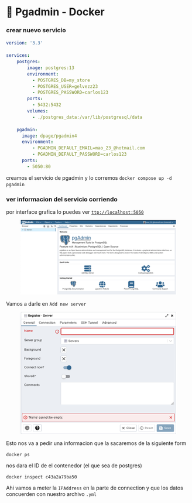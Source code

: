 # 🐳 Pgadmin - Docker

### crear nuevo servicio

```yaml
version: '3.3'

services:
    postgres:
        image: postgres:13
        environment:
          - POSTGRES_DB=my_store
          - POSTGRES_USER=gelvezz23
          - POSTGRES_PASSWORD=carlos123
        ports:
          - 5432:5432
        volumes:
          - ./postgres_data:/var/lib/postgresql/data
    
    pgadmin:
      image: dpage/pgadmin4
      environment:
          - PGADMIN_DEFAULT_EMAIL=mao_23_@hotmail.com
          - PGADMIN_DEFAULT_PASSWORD=carlos123
      ports:
        - 5050:80
```

creamos el servicio de pgadmin y lo corremos `docker compose up -d pgadmin`

### ver informacion del servicio corriendo

por interface grafica lo puedes ver [`ttp://localhost:5050`](http://localhost:5050)

<div align="center">

<figure><img src="../.gitbook/assets/Captura de pantalla 2023-03-17 a la(s) 9.43.21 a.m..png" alt=""><figcaption></figcaption></figure>

</div>

Vamos a darle en `Add new server`

<figure><img src="../.gitbook/assets/Captura de pantalla 2023-03-17 a la(s) 10.14.25 a.m..png" alt=""><figcaption></figcaption></figure>

Esto nos va a pedir una informacion que la sacaremos de la siguiente form

```
docker ps
```

nos dara el ID de el contenedor (el que sea de postgres)

```
docker inspect c43a2a79ba50
```

Ahi vamos a meter la `IPAddress` en la parte de connection y que los datos concuerden con nuestro archivo `.yml`
